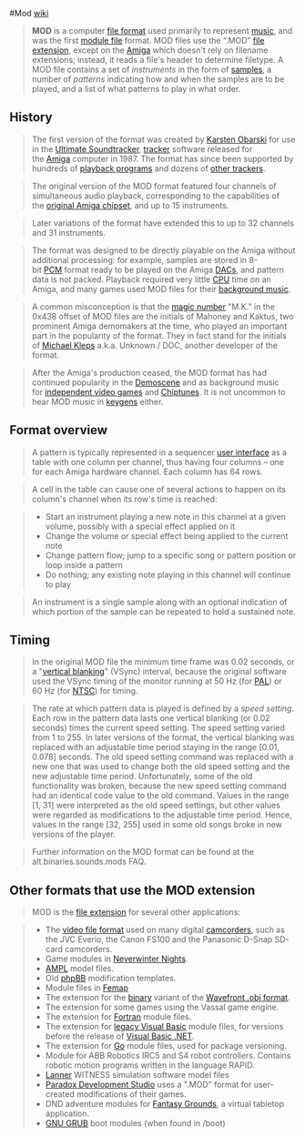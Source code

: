 #Mod
 [wiki](https://en.wikipedia.org/wiki/MOD_(file_format) "MOD (file format)")
 >**MOD** is a computer [file format](https://en.wikipedia.org/wiki/File_format "File format") used primarily to represent [music](https://en.wikipedia.org/wiki/Music "Music"), and was the first [module file](https://en.wikipedia.org/wiki/Module_file "Module file") format. MOD files use the “.MOD” [file extension](https://en.wikipedia.org/wiki/File_extension "File extension"), except on the [Amiga](https://en.wikipedia.org/wiki/Amiga "Amiga") which doesn't rely on filename extensions; instead, it reads a file's header to determine filetype. A MOD file contains a set of _instruments_ in the form of [samples](https://en.wikipedia.org/wiki/Sampling_(music) "Sampling (music)"), a number of _patterns_ indicating how and when the samples are to be played, and a list of what patterns to play in what order.

## History

> The first version of the format was created by [Karsten Obarski](https://en.wikipedia.org/wiki/Karsten_Obarski "Karsten Obarski") for use in the [Ultimate Soundtracker](https://en.wikipedia.org/wiki/Ultimate_Soundtracker "Ultimate Soundtracker"), [tracker](https://en.wikipedia.org/wiki/Tracker_(music_software) "Tracker (music software)") software released for the [Amiga](https://en.wikipedia.org/wiki/Amiga "Amiga") computer in 1987. The format has since been supported by hundreds of [playback programs](https://en.wikipedia.org/wiki/List_of_Amiga_music_format_players "List of Amiga music format players") and dozens of [other trackers](https://en.wikipedia.org/wiki/List_of_audio_trackers "List of audio trackers").

> The original version of the MOD format featured four channels of simultaneous audio playback, corresponding to the capabilities of the [original Amiga chipset](https://en.wikipedia.org/wiki/Original_Amiga_chipset#Paula "Original Amiga chipset"), and up to 15 instruments.

> Later variations of the format have extended this to up to 32 channels and 31 instruments.

> The format was designed to be directly playable on the Amiga without additional processing: for example, samples are stored in 8-bit [PCM](https://en.wikipedia.org/wiki/Pulse-code_modulation "Pulse-code modulation") format ready to be played on the Amiga [DACs](https://en.wikipedia.org/wiki/Digital-to-analog_converter "Digital-to-analog converter"), and pattern data is not packed. Playback required very little [CPU](https://en.wikipedia.org/wiki/CPU "CPU") time on an Amiga, and many games used MOD files for their [background music](https://en.wikipedia.org/wiki/Video_game_music "Video game music").

> A common misconception is that the [magic number](https://en.wikipedia.org/wiki/Magic_number_(programming) "Magic number (programming)") "M.K." in the 0x438 offset of MOD files are the initials of Mahoney and Kaktus, two prominent Amiga demomakers at the time, who played an important part in the popularity of the format. They in fact stand for the initials of [Michael Kleps](https://en.wikipedia.org/w/index.php?title=Michael_Kleps&action=edit&redlink=1 "Michael Kleps (page does not exist)") a.k.a. Unknown / DOC, another developer of the format.

> After the Amiga's production ceased, the MOD format has had continued popularity in the [Demoscene](https://en.wikipedia.org/wiki/Demoscene "Demoscene") and as background music for [independent video games](https://en.wikipedia.org/wiki/Independent_video_games "Independent video games") and [Chiptunes](https://en.wikipedia.org/wiki/Chiptune "Chiptune"). It is not uncommon to hear MOD music in [keygens](https://en.wikipedia.org/wiki/Keygen "Keygen") either.

## Format overview
> A pattern is typically represented in a sequencer [user interface](https://en.wikipedia.org/wiki/User_interface "User interface") as a table with one column per channel, thus having four columns – one for each Amiga hardware channel. Each column has 64 rows.

> A cell in the table can cause one of several actions to happen on its column's channel when its row's time is reached:

> - Start an instrument playing a new note in this channel at a given volume, possibly with a special effect applied on it
> - Change the volume or special effect being applied to the current note
> - Change pattern flow; jump to a specific song or pattern position or loop inside a pattern
> - Do nothing; any existing note playing in this channel will continue to play

> An instrument is a single sample along with an optional indication of which portion of the sample can be repeated to hold a sustained note.

## Timing
> In the original MOD file the minimum time frame was 0.02 seconds, or a "[vertical blanking](https://en.wikipedia.org/wiki/Vertical_synchronization "Vertical synchronization")" (VSync) interval, because the original software used the VSync timing of the monitor running at 50 Hz (for [PAL](https://en.wikipedia.org/wiki/PAL "PAL")) or 60 Hz (for [NTSC](https://en.wikipedia.org/wiki/NTSC "NTSC")) for timing.

> The rate at which pattern data is played is defined by a _speed setting_. Each row in the pattern data lasts one vertical blanking (or 0.02 seconds) times the current speed setting. The speed setting varied from 1 to 255. In later versions of the format, the vertical blanking was replaced with an adjustable time period staying in the range [0.01, 0.078] seconds. The old speed setting command was replaced with a new one that was used to change both the old speed setting and the new adjustable time period. Unfortunately, some of the old functionality was broken, because the new speed setting command had an identical code value to the old command. Values in the range [1, 31] were interpreted as the old speed settings, but other values were regarded as modifications to the adjustable time period. Hence, values in the range [32, 255] used in some old songs broke in new versions of the player.

> Further information on the MOD format can be found at the alt.binaries.sounds.mods FAQ.

## Other formats that use the MOD extension
> MOD is the [file extension](https://en.wikipedia.org/wiki/File_extension "File extension") for several other applications:

> - The [video file format](https://en.wikipedia.org/wiki/MOD_(video_format) "MOD (video format)") used on many digital [camcorders](https://en.wikipedia.org/wiki/Camcorder "Camcorder"), such as the JVC Everio, the Canon FS100 and the Panasonic D-Snap SD-card camcorders.
> - Game modules in [Neverwinter Nights](https://en.wikipedia.org/wiki/Neverwinter_Nights_(2002_video_game) "Neverwinter Nights (2002 video game)").
> - [AMPL](https://en.wikipedia.org/wiki/AMPL "AMPL") model files.
> - Old [phpBB](https://en.wikipedia.org/wiki/PhpBB "PhpBB") modification templates.
> - Module files in [Femap](https://en.wikipedia.org/wiki/Femap "Femap")
> - The extension for the [binary](https://en.wikipedia.org/wiki/Binary_file "Binary file") variant of the [Wavefront .obj format](https://en.wikipedia.org/wiki/Wavefront_.obj_file "Wavefront .obj file").
> - The extension for some games using the Vassal game engine.
> - The extension for [Fortran](https://en.wikipedia.org/wiki/Fortran "Fortran") module files.
> - The extension for [legacy Visual Basic](https://en.wikipedia.org/wiki/Visual_Basic_(classic) "Visual Basic (classic)") module files, for versions before the release of [Visual Basic .NET](https://en.wikipedia.org/wiki/Visual_Basic_.NET "Visual Basic .NET").
> - The extension for [Go](https://en.wikipedia.org/wiki/Go_(programming_language) "Go (programming language)") module files, used for package versioning.
> - Module for ABB Robotics IRC5 and S4 robot controllers. Contains robotic motion programs written in the language RAPID.
> - [Lanner](https://en.wikipedia.org/wiki/Lanner_Group_Ltd "Lanner Group Ltd") WITNESS simulation software model files
> - [Paradox Development Studio](https://en.wikipedia.org/wiki/Paradox_Development_Studio "Paradox Development Studio") uses a ".MOD" format for user-created modifications of their games.
> - DND adventure modules for [Fantasy Grounds](https://en.wikipedia.org/wiki/Fantasy_Grounds "Fantasy Grounds"), a virtual tabletop application.
> - [GNU GRUB](https://en.wikipedia.org/wiki/GNU_GRUB "GNU GRUB") boot modules (when found in /boot)

